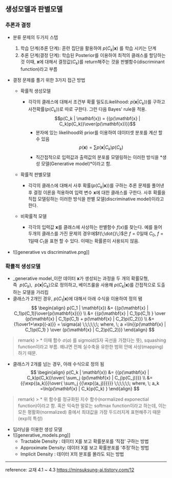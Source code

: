 ## 생성모델과 판별모델
### 추론과 결정
* 분류 문제의 두가지 스텝
	1. 학습 단계(추론 단계): 훈련 집단을 활용하여 $p(C_k | \mathbf{x})$ 를 학습 시키는 단계
	2. 추론 단계(결정 단계): 학습된 Posterior를 이용하여 최적의 클래스를 할당하는 것
		이때, $\mathbf{x}$에 대해서 결정값($C_k$)를 return해주는 것을 판별함수(discriminant function)라고 부름
* 결정 문제를 풀기 위한 3가지 접근 방법
	* 확률적 생성모델
	  * 각각의 클래스에 대해서 조건부 확률 밀도(Likelihood: $p(\mathbf{x} | C_k)$)를 구하고 사전확률($p(C_k)$)로 따로 구한다. 그런 다음 Bayes' rule을 적용.
				$$p(C_k | \mathbf{x}) = {{p(\mathbf{x} | C_k)p(C_k)}\over{p(\mathbf{x})}}$$
		* 분자에 있는 likelihood와 prior를 이용하여 데이터셋 분포를 계산 할 수 있음
				$$p(\mathbf{x}) = \sum{p(\mathbf{x} | C_k)p(C_k)}$$
		*  직간접적으로 입력값과 출력값의 분포를 모델링하는 이러한 방식을 *생성 모델(Generative model)*이라고 함.
	* 확률적 판별모델
		*  각각의 클래스에 대해서 사후 확률($p(C_k | \mathbf{x})$)를 구하는 추론 문제를 풀어낸 후 결정 이론을 적용하여 입력 변수 $\mathbf{x}$에 대한 클래스를 구한다. 사후 확률을 직접 모델링하는 이러한 방식을 판별 모델(discriminative model)이라고 한다. 
	
	* 비확률적 모델 
		* 각각의 입력값  $\mathbf{x}$를 클래스에 사상하는 판별함수 $f(x)$를 찾는다. 예를 들어 두개의 클래스를 가진 문제의 경우에$f(\;\dot{}\;)$은 $f=0$일때 $C_0$, $f=1$일때 $C_1$을 표현 할 수 있다. 이때는 확률론이 사용되지 않음.

* ![[generative vs discriminative.png]]

### 확률적 생성모델
* _generative model_이란 데이터 $\mathbf{x}$가 생성되는 과정을 두 개의 확률모형, 즉  $p(C_k)$,  $p(\mathbf{x}|C_k)$으로 정의하고, 베이즈룰을 사용해 $p(C_k | \mathbf{x})$를 간접적으로 도출하는 모델을 가리킴
* 클래스가 2개인 경우, $p(C_1 | \mathbf{x})$에 대해서 아래 수식을 이용하여 정의 됌
$$
\begin{align}
p(C_1 | \mathbf{x}) &= {{p(\mathbf{x} | C_1)p(C_1)}\over{p(\mathbf{x})}} \\
&= {{p(\mathbf{x} | C_1)p(C_1) } \over {p(\mathbf{x} | C_1)p(C_1) + p(\mathbf{x} | C_2)p(C_2)}} \\
&= {1\over1+\exp{(-a)}} = \sigma(a)  \;\;\;\;\;\; where, \; a =\ln{{p(\mathbf{x} | C_1)p(C_1) } \over {p(\mathbf{x} | C_2)p(C_2)}}
\end{align}
$$

> remark) 
	> * 이때 함수 $\sigma(a)$ 를 sigmoid(S자 곡선을 가졌다는 뜻), squashing function이라고 부름. 왜냐면 전체 실수축을 유한한 범위 안에 사상(mapping)하기 때문. 

* 클래스가 2개를 넘는  경우, 아래 수식으로 정의 됨
$$
\begin{align}
p(C_k | \mathbf{x}) &= {{p(\mathbf{x} | C_k)p(C_k)}\over{ \sum_j {p(\mathbf{x} | C_j)p(C_j)}}} \\
&= {{\exp{(a_k)}}\over{ \sum_j {{\exp{(a_j)}}}}} \;\;\;\;\;\; where, \; a_k =\ln{p(\mathbf{x} | C_k)p(C_k) } 
\end{align}
$$

> remark) 
	> * 위 함수를 정규화된 지수 함수(normalized exponectial function)이라고 함. 혹은 익숙한 말로는 softmax function이라고 하는데,  이는 모든 평활화(normalized) 중에서 최대값을 가장 두드러지게 표현해주기 때문(exp의 특성)
* 딥러닝을 이용한 생성 모델
* ![[generative_models.png]]
	-   Tractable Density : 데이터 X를 보고 확률분포를 ‘직접’ 구하는 방법
	-   Approximate Density: 데이터 X를 보고 확률분포를 ‘추정’하는 방법
	-   Implicit Density : 데이터 X의 분포를 몰라도 되는 방법


---
reference: 
교재 4.1 ~ 4.3
https://minsuksung-ai.tistory.com/12
